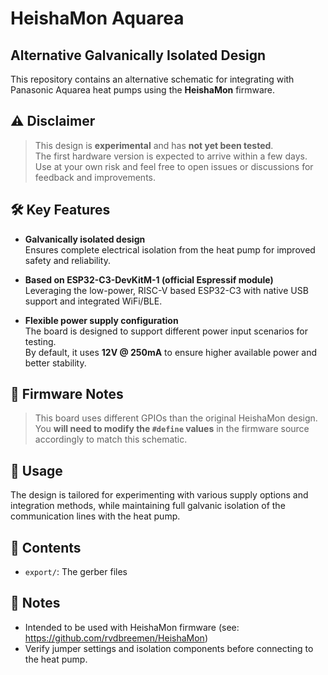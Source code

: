 # HeishaMon Aquarea
## Alternative Galvanically Isolated Design

This repository contains an alternative schematic for integrating with Panasonic Aquarea heat pumps using the **HeishaMon** firmware.

## ⚠️ Disclaimer

> This design is **experimental** and has **not yet been tested**.  
> The first hardware version is expected to arrive within a few days.  
> Use at your own risk and feel free to open issues or discussions for feedback and improvements.

## 🛠️ Key Features

- **Galvanically isolated design**  
  Ensures complete electrical isolation from the heat pump for improved safety and reliability.

- **Based on ESP32-C3-DevKitM-1 (official Espressif module)**  
  Leveraging the low-power, RISC-V based ESP32-C3 with native USB support and integrated WiFi/BLE.

- **Flexible power supply configuration**  
  The board is designed to support different power input scenarios for testing.  
  By default, it uses **12V @ 250mA** to ensure higher available power and better stability.

## 🔧 Firmware Notes

> This board uses different GPIOs than the original HeishaMon design.  
> You **will need to modify the `#define` values** in the firmware source accordingly to match this schematic.  

## 🧩 Usage

The design is tailored for experimenting with various supply options and integration methods, while maintaining full galvanic isolation of the communication lines with the heat pump.

## 📁 Contents

- `export/`: The gerber files

## 📌 Notes

- Intended to be used with HeishaMon firmware (see: https://github.com/rvdbreemen/HeishaMon)
- Verify jumper settings and isolation components before connecting to the heat pump.

